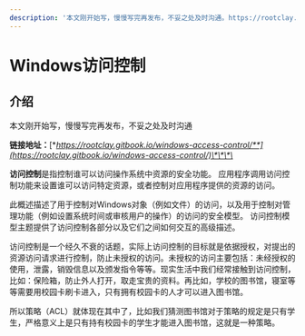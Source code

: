 ```yaml
---
description: '本文刚开始写，慢慢写完再发布，不妥之处及时沟通。https://rootclay.gitbook.io/windows-access-control/'
---
```


# Windows访问控制

## 介绍

本文刚开始写，慢慢写完再发布，不妥之处及时沟通

**链接地址：**[**https://rootclay.gitbook.io/windows-access-control/**](https://rootclay.gitbook.io/windows-access-control/)\*\*\*\*

**访问控制**是指控制谁可以访问操作系统中资源的安全功能。 应用程序调用访问控制功能来设置谁可以访问特定资源，或者控制对应用程序提供的资源的访问。

此概述描述了用于控制对Windows对象（例如文件）的访问，以及用于控制对管理功能（例如设置系统时间或审核用户的操作）的访问的安全模型。 访问控制模型主题提供了访问控制各部分以及它们之间如何交互的高级描述。

访问控制是一个经久不衰的话题，实际上访问控制的目标就是依据授权，对提出的资源访问请求进行控制，防止未授权的访问。未授权的访问主要包括：未经授权的使用，泄露，销毁信息以及颁发指令等等。现实生活中我们经常接触到访问控制，比如：保险箱，防止外人打开，取走宝贵的资料。再比如，学校的图书馆，寝室等等需要用校园卡刷卡进入，只有拥有校园卡的人才可以进入图书馆。

所以策略（ACL）就体现在其中了，比如我们猜测图书馆对于策略的规定是只有学生，严格意义上是只有持有校园卡的学生才能进入图书馆，这就是一种策略。



## 

### 

### 

